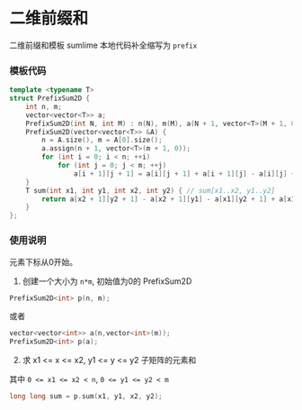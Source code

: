 # 二维前缀和

二维前缀和模板 sumlime 本地代码补全缩写为 `prefix`


### 模板代码

```c++
template <typename T>
struct PrefixSum2D {
    int n, m;
    vector<vector<T>> a;
    PrefixSum2D(int N, int M) : n(N), m(M), a(N + 1, vector<T>(M + 1, 0)){}
    PrefixSum2D(vector<vector<T>> &A) {
        n = A.size(), m = A[0].size();
        a.assign(n + 1, vector<T>(m + 1, 0));
        for (int i = 0; i < n; ++i) 
            for (int j = 0; j < m; ++j)
                a[i + 1][j + 1] = a[i][j + 1] + a[i + 1][j] - a[i][j] + A[i][j];
    }
    T sum(int x1, int y1, int x2, int y2) { // sum[x1..x2, y1..y2]
        return a[x2 + 1][y2 + 1] - a[x2 + 1][y1] - a[x1][y2 + 1] + a[x1][y1];
    }
};
```

### 使用说明

元素下标从0开始。

1. 创建一个大小为 `n*m`, 初始值为0的 PrefixSum2D

```c++
PrefixSum2D<int> p(n, m);
```

或者

```c++
vector<vector<int>> a(n,vector<int>(m));
PrefixSum2D<int> p(a);
```

2. 求 x1 <= x <= x2,  y1 <= y <= y2 子矩阵的元素和

其中 `0 <= x1 <= x2 < n`, `0 <= y1 <= y2 < m`


```c++
long long sum = p.sum(x1, y1, x2, y2);
```
